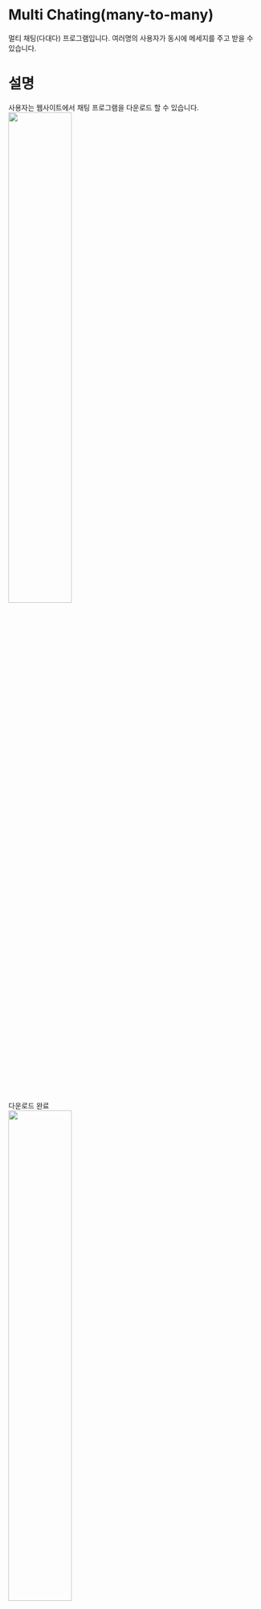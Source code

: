 # Multi Chating(many-to-many)
멀티 채팅(다대다) 프로그램입니다. 여러명의 사용자가 동시에 메세지를 주고 받을 수 있습니다.

# 설명
사용자는 웹사이트에서 채팅 프로그램을 다운로드 할 수 있습니다.
<img src="https://user-images.githubusercontent.com/37999695/63084004-28593000-bf85-11e9-9f17-e540a39f19f9.jpg" width="50%">

다운로드 완료<br>
<img src="https://user-images.githubusercontent.com/37999695/63084129-6bb39e80-bf85-11e9-9d23-97bf7da3395f.jpg" width="50%"></br>

<br>설치과정</br>
<img src="https://user-images.githubusercontent.com/37999695/63084065-49218580-bf85-11e9-9189-9efbea4b38a7.jpg" width="50%">
<img src="https://user-images.githubusercontent.com/37999695/63084069-4a52b280-bf85-11e9-864a-9b1112ebfa21.jpg" width="50%">
<img src="https://user-images.githubusercontent.com/37999695/63084072-4c1c7600-bf85-11e9-8476-66a6ddbb4beb.jpg" width="50%">

<br>설치 경로</br>
<img src="https://user-images.githubusercontent.com/37999695/63084428-1b890c00-bf86-11e9-9fcc-79097f053fe3.jpg" width="50%">

<br>업데이트 시</br>
<img src="https://user-images.githubusercontent.com/37999695/63084553-660a8880-bf86-11e9-8862-40fb4203157b.jpg" width="50%">
<img src="https://user-images.githubusercontent.com/37999695/63084558-673bb580-bf86-11e9-8a18-042b1fe119b6.jpg" width="50%"><br>
<br>자동으로 웹서버에서 다운로드, 압축해제 후 임시 폴더 생성 최신파일로 옮긴다.</br>
<img src="https://user-images.githubusercontent.com/37999695/63085277-1a58de80-bf88-11e9-9af2-1f59307c8da2.jpg" width="70%"></br><br>
<img src="https://user-images.githubusercontent.com/37999695/63084562-699e0f80-bf86-11e9-94c2-a8f0ff9a38e9.jpg" width="20%"></br>

로그인</br>
<img src="https://user-images.githubusercontent.com/37999695/63086999-17f88380-bf8c-11e9-948e-c8a2e1759d76.jpg" width="50%">

채팅</br>
<img src="https://user-images.githubusercontent.com/37999695/63137919-30f84780-c013-11e9-8bc6-3645ee7123ea.jpg" width="50%">
<img src="https://user-images.githubusercontent.com/37999695/63087285-be448900-bf8c-11e9-94ab-3c2e764cef79.jpg" width="100%">

서버</br>
<img src="https://user-images.githubusercontent.com/37999695/63087547-69554280-bf8d-11e9-85cb-7027787a8d68.jpg" width="50%">
<img src="https://user-images.githubusercontent.com/37999695/63138058-df9c8800-c013-11e9-8f0e-4177c92820dc.jpg" width="50%">

프로그램 제거</br>
<img src="https://user-images.githubusercontent.com/37999695/63138579-022fa080-c016-11e9-988c-4624e9e1514e.jpg" width="50%">

# 부가기능</br>
컨트롤 + 엔터를 통한 줄 바꿈 지원과 창 크기 변화</br>
<img src="https://user-images.githubusercontent.com/37999695/63138257-d233cd80-c014-11e9-8b1f-9675c0c77a66.jpg" width="70%">
<br>설정창</br>
<img src="https://user-images.githubusercontent.com/37999695/63138311-fabbc780-c014-11e9-8ffc-5f5bd2b6fa1c.jpg" width="20%">
<br>내문서에 설정 내용 저장</br>
<img src="https://user-images.githubusercontent.com/37999695/63138326-05765c80-c015-11e9-898e-6b33be728629.jpg" width="50%">
<br>알림창</br>
<img src="https://user-images.githubusercontent.com/37999695/63138465-98af9200-c015-11e9-890f-ac8fe757fc42.jpg" width="50%">
<br>알림창 내용 숨기기</br>
<img src="https://user-images.githubusercontent.com/37999695/63138466-99e0bf00-c015-11e9-9397-cbcd99c00054.jpg" width="50%">
<br>트레이 아이콘</br>
<img src="https://user-images.githubusercontent.com/37999695/63138513-cac0f400-c015-11e9-92d7-61d866c7e3dd.jpg" width="50%">
<img src="https://user-images.githubusercontent.com/37999695/63138515-cbf22100-c015-11e9-930f-d030d8c07d42.jpg" width="50%">
